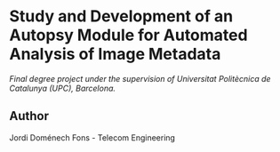 # Study and Development of an Autopsy Module for Automated Analysis of Image Metadata
*Final degree project under the supervision of Universitat Politècnica de Catalunya (UPC), Barcelona.*

## Author
Jordi Doménech Fons - Telecom Engineering

